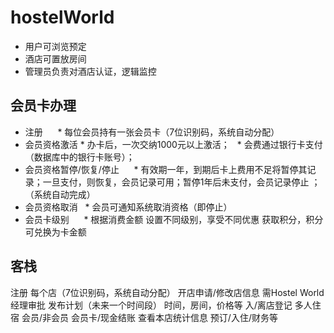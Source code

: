 # hostelWorld

* 用户可浏览预定
* 酒店可置放房间
* 管理员负责对酒店认证，逻辑监控


会员卡办理
---------------------
* 注册
      * 每位会员持有一张会员卡（7位识别码，系统自动分配）
* 会员资格激活
      * 办卡后，一次交纳1000元以上激活；
      * 会费通过银行卡支付（数据库中的银行卡账号）；
* 会员资格暂停/恢复/停止
      * 有效期一年，到期后卡上费用不足将暂停其记录；一旦支付，则恢复，会员记录可用；暂停1年后未支付，会员记录停止 ；（系统自动完成）
* 会员资格取消
      * 会员可通知系统取消资格（即停止）
* 会员卡级别
      * 根据消费金额
        设置不同级别，享受不同优惠
        获取积分，积分可兑换为卡金额
      

客栈
---------------------
注册
每个店（7位识别码，系统自动分配）
开店申请/修改店信息
需Hostel World经理审批
发布计划（未来一个时间段）
时间，房间，价格等
入/离店登记
多人住宿
会员/非会员
会员卡/现金结账
查看本店统计信息
预订/入住/财务等

 
